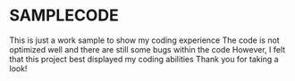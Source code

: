 # SAMPLECODE
This is just a work sample to show my coding experience
The code is not optimized well and there are still some bugs within the code
However, I felt that this project best displayed my coding abilities
Thank you for taking a look!
